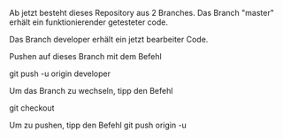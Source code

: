 ﻿Ab jetzt besteht dieses Repository aus 2 Branches. 
Das Branch "master" erhält ein funktionierender getesteter code.
 
Das Branch developer erhält ein jetzt bearbeiter Code.


Pushen auf dieses Branch mit dem Befehl

git push -u origin developer


 
 
 

Um das Branch zu wechseln, tipp den Befehl

git checkout <Name  des Branches>

Um zu pushen, tipp den Befehl
git push origin -u <Name des Branches>